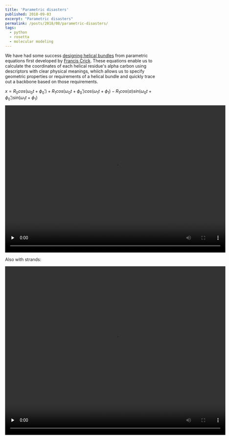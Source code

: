 ```yaml
---
title: 'Parametric disasters'
published: 2018-09-03
excerpt: "Parametric disasters"
permalink: /posts/2018/08/parametric-disasters/
tags:
  - python
  - rosetta
  - molecular modeling
---
```


We have had some success [designing helical bundles](https://doi.org/10.1126/science.1257481) from parametric equations first developed by [Francis Crick](https://doi.org/10.1107/S0365110X53001952). These equations enable us to calculate the coordinates of each helical residue's alpha carbon using descriptors with clear physical meanings, whiich allows us to specify geometric properties or requirements of a helical bundle and quickly trace out a backbone based on those requirements.

$x = R_0 cos(\omega_0 t + \phi_0\prime) + R_1 cos( \omega_0 t + \phi_0\prime) cos(\omega_1 t + \phi_1) - R_1 cos(\alpha) sin(\omega_0 t + \phi_0\prime) sin(\omega_1 t + \phi_1)$

<video width='720' height='480' preload='none' loop autoplay>
   <source src='https://weitzner.github.io/files/helical_disaster.mov' type='video/mp4'/>
</video>


Also with strands:

<video width='720' height='550' preload='none' loop autoplay>
   <source src='https://weitzner.github.io/files/strand_disaster.mov' type='video/mp4'/>
</video>
